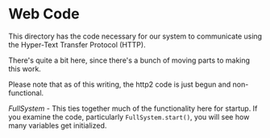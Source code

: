 Web Code
========

This directory has the code necessary for our system to communicate using the Hyper-Text
Transfer Protocol (HTTP).

There's quite a bit here, since there's a bunch of moving parts to making this work.

Please note that as of this writing, the http2 code is just begun and non-functional.

_FullSystem_ - This ties together much of the functionality here for startup.  If you
examine the code, particularly `FullSystem.start()`, you will see how many variables
get initialized.

